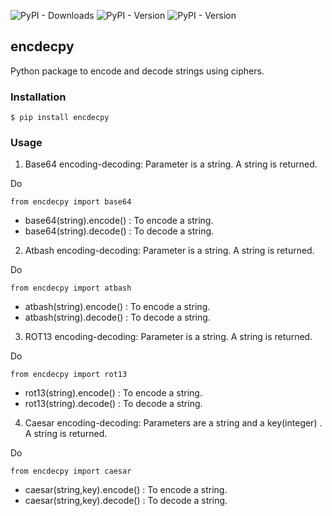 ![PyPI - Downloads](https://img.shields.io/pypi/dm/encdecpy.svg) ![PyPI - Version](https://img.shields.io/pypi/v/encdecpy.svg) ![PyPI - Version](https://img.shields.io/pypi/l/encdecpy.svg)      

## encdecpy
Python package to encode and decode strings using ciphers.

### Installation

```
$ pip install encdecpy
```

### Usage

1. Base64 encoding-decoding: Parameter is a string. A string is returned.

Do

```
from encdecpy import base64
```

* base64(string).encode() : To encode a string.
* base64(string).decode() : To decode a string.

2. Atbash encoding-decoding: Parameter is a string. A string is returned.

Do 

```
from encdecpy import atbash
```

* atbash(string).encode() : To encode a string.
* atbash(string).decode() : To decode a string.

3. ROT13 encoding-decoding: Parameter is a string. A string is returned.

Do 

```
from encdecpy import rot13
```

* rot13(string).encode() : To encode a string.
* rot13(string).decode() : To decode a string.

4. Caesar encoding-decoding: Parameters are a string and a key(integer) . A string is returned.

Do 

```
from encdecpy import caesar
```

* caesar(string,key).encode() : To encode a string.
* caesar(string,key).decode() : To decode a string.
